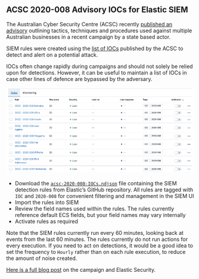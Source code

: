 ## ACSC 2020-008 Advisory IOCs for Elastic SIEM

The Australian Cyber Security Centre (ACSC) recently [published an advisory](https://www.cyber.gov.au/threats/advisory-2020-008-copy-paste-compromises-tactics-techniques-and-procedures-used-target-multiple-australian-networks) outlining tactics, techniques and procedures used against multiple Australian businesses in a recent campaign by a state based actor.

SIEM rules were created using the [list of IOCs](https://www.cyber.gov.au/sites/default/files/2020-06/ACSC-Advisory-2020-008-Copy-Paste-Compromises-Indicators-of-Compromise.csv) published by the ACSC to detect and alert on a potential attack.

IOCs often change rapidly during campaigns and should not solely be relied upon for detections. However, it can be useful to maintain a list of IOCs in case other lines of defence are bypassed by the adversary.

![SIEM Rules](images/siem-rules.png)

* Download the [`acsc-2020-008-IOCs.ndjson`](acsc-2020-008-IOCs.ndjson) file containing the SIEM detection rules from Elastic’s GitHub repository. All rules are tagged with `IOC` and `2020-008` for convenient filtering and management in the SIEM UI
* Import the rules into SIEM
* Review the field names used within the rules. The rules currently reference default ECS fields, but your field names may vary internally
* Activate rules as required

Note that the SIEM rules currently run every 60 minutes, looking back at events from the last 60 minutes. The rules currently do not run actions for every execution. If you need to act on detections, it would be a good idea to set the frequency to `Hourly` rather than on each rule execution, to reduce the amount of noise created.

[Here is a full blog post](https://www.elastic.co/blog/preventing-copy-paste-compromises-acsc-2020-008-with-elastic-security) on the campaign and Elastic Security.
